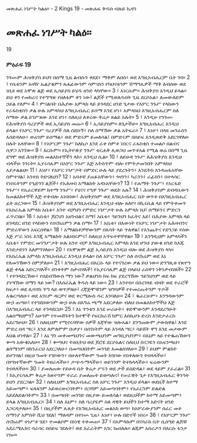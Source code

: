 ﻿
 መጽሐፈ ነገሥት ካልዕ። - 2 Kings 19 - መጽሐፍ ቅዱስ ብሉይ ኪዳን
# መጽሐፈ ነገሥት ካልዕ።
19
### ምዕራፍ 19
ንጉሡም ሕዝቅያስ ይህን በሰማ ጊዜ ልብሱን ቀደደ፥ ማቅም ለበሰ፥ ወደ እግዚአብሔርም ቤት ገባ።
2 ፤ የቤቱንም አዛዥ ኤልያቄምን ጸሐፊውንም ሳምናስን የካህናቱንም ሽማግሌዎች ማቅ ለብሰው ወደ ነቢዩ ወደ አሞጽ ልጅ ወደ ኢሳይያስ ይሄዱ ዘንድ ላካቸው።
3 ፤ እነርሱም። ሕዝቅያስ እንዲህ ይላል። ይህ ቀን የመከራና የተግሣጽ የዘለፋም ቀን ነው፤ ልጆች የሚወለዱበት ጊዜ ደርሶአል፥ ለመውለድም ኃይል የለም።
4 ፤ ምናልባት በሕያው አምላክ ላይ ይገዳደር ዘንድ ጌታው የአሦር ንጉሥ የላከውን የራፋስቂስን ቃል ሁሉ አምላካህ እግዚአብሔር ይሰማ እንደ ሆነ፥ አምላክህ እግዚአብሔርም ስለ ሰማው ቃል ይገሥጸው እንደ ሆነ፥ ስለዚህ ለቀረው ቅሬታ ጸልይ አሉት።
5 ፤ እንዲሁ የንጉሡ የሕዝቅያስ ባሪያዎች ወደ ኢሳይያስ መጡ።
6 ፤ ኢሳይያስም። ለጌታችሁ። እግዚአብሔር እንዲህ ይላል። የአሦር ንጉሥ ባሪያዎች ስለ ሰደቡኝ፥ ስለ ሰማኸው ቃል አትፍራ።
7 ፤ እነሆ፥ በላዩ መንፈስን እሰድዳለሁ፥ ወሬንም ይሰማል፥ ወደ ምድሩም ይመለሳል፤ በምድሩም በሰይፍ እንዲወድቅ አደርገዋለሁ በሉት አላቸው።
8 ፤ የአሦርም ንጉሥ ከለኪሶ እንደ ራቀ ሰምቶ ነበርና ራፋስቂስ ተመልሶ በልብና ሲዋጋ አገኘው።
9 ፤ እርሱም። የኢትዮጵያ ንጉሥ ቲርሐቅ ሊወጋህ መጥቶአል የሚል ወሬ በሰማ ጊዜ ደግሞ ወደ ሕዝቅያስ መልእክተኞችን ላከ፥ እንዲህ ሲል።
10 ፤ ለይሁዳ ንጉሥ ለሕዝቅያስ እንዲህ ብላችሁ ንገሩት። ኢየሩሳሌም በአሦር ንጉሥ እጅ አትሰጥም ብሎ የምትታመንበት አምላክህ አያታልልህ።
11 ፤ እነሆ፥ የአሦር ነገሥታት በምድር ሁሉ ላይ ያደረጉትን፥ እንዴትስ እንዳጠፋአቸው ሰምተሃል፤ አንተስ ትድናለህን?
12 ፤ አባቶቼ ያጠፉአቸውን፥ ጎዛንን፥ ካራንን፥ ራፊስን፥ በተላሳር የነበሩትንም የዔድንን ልጆች፥ የአሕዛብ አማልክት አዳኑአቸውን?
13 ፤ የሐማት ንጉሥ፥ የአርፋድ ንጉሥ፥ የሴፈርዋይም ከተማ ንጉሥ፥ የሄናና የዒዋ ንጉሥ ወዴት አሉ?
14 ፤ ሕዝቅያስም ደብዳቤውን ከመልእክተኞች እጅ ተቀብሎ አነበበው፤ ሕዝቅያስም ወደ እግዚአብሔር ቤት ወጥቶ በእግዚአብሔር ፊት ዘረጋው።
15 ፤ ሕዝቅያስም ወደ እግዚአብሔር እንዲህ ብሎ ጸለየ። በኪሩቤል ላይ የምትቀመጥ የእስራኤል አምላክ አቤቱ፥ አንተ ብቻህን የምድር ነገሥታት ሁሉ አምላክ ነህ፤ ሰማይንና ምድርን ፈጥረሃል።
16 ፤ አቤቱ፥ ጆሮህን አዘንብልና ስማ፤ አቤቱ፥ ዓይንህን ክፈትና እይ፤ በሕያው አምላክ ላይ ይገዳደር ዘንድ የላከውን የሰናክሬምን ቃል ስማ።
17 ፤ አቤቱ፥ በእውነት የአሦር ነገሥታት አሕዛብንና ምድራቸውን አፍርሰዋል፥
18 ፤ አማልክቶቻቸውንም በእሳት ላይ ጥለዋል፤ የእንጨትና የድንጋይ የሰው እጅ ሥራ ነበሩ እንጂ አማልክት አልነበሩምና፤ ስለዚህ አጥፍተዋቸዋል።
19 ፤ እንግዲህም አምላካችን አቤቱ፥ የምድር መንግሥታት ሁሉ አንተ ብቻ እግዚአብሔር አምላክ እንደ ሆንህ ያውቁ ዘንድ ከእጁ እንድታድነን እለምንሃለሁ።
20 ፤ የአሞጽም ልጅ ኢሳይያስ እንዲህ ብሎ ወደ ሕዝቅያስ ላካ። የእስራኤል አምላክ እግዚአብሔር እንዲህ ይላል። ስለ አሦር ንጉሥ ስለ ሰናክሬም ወደ እኔ የለመንኽውን ሰምቻለሁ።
21 ፤ እግዚአብሔር በእርሱ ላይ የተናገረው ቃል ይህ ነው። ድንግሊቱ የጽዮን ልጅ ቀላል አድርጋሃለች፥ በንቀትም ስቃብሃለች፤ የኢየሩሳሌም ልጅ በላይህ ራስዋን ነቅንቃብሃለች።
22 ፤ የተገዳደርኸው፥ የሰደብኸውስ ማን ነው? ቃልህንስ ከፍ ከፍ ያደረግኸው ዓይንህንም ወደ ላይ ያነሣኸው በማን ላይ ነው? በእስራኤል ቅዱስ ላይ ነው።
23 ፤ አንተስ። በሰረገላዬ ብዛት ወደ ተራሮች ከፍታ፥ ወደ ሊባኖስ ጥግ ላይ ወጥቻለሁ፤ ረጃጅሞቹንም ዝግባዎች የተመረጡትንም ጥዶች እቈርጣለሁ፥ ወደ አገሩም ዳርቻና ወደ ቀርሜሎስ ዱር እገባለሁ።
24 ፤ ቈፈርሁም፥ እንግዳውንም ውኃ ጠጣሁ፤ የተገደበውንም ውኃ ሁሉ በእግሬ ጫማ አደርቃለሁ ብለህ በመልእክተኞችህ እጅ በእግዚአብሔር ላይ ተገዳደርህ።
25 ፤ እኔ ጥንቱን እንደ ሠራሁት፥ ቀድሞውንም እንዳደረግሁት አልሰማህምን? አሁንም የተመሸጉትን ከተሞች የፍርስራሽ ክምር እስኪሆኑ ድረስ እንድታፈርስ አደረግሁህ።
26 ፤ ስለዚህም የሚኖሩባቸው ሰዎች እጃቸው ዝሎአል፥ ደንግጠውም ታውከዋል፤ እንደ ምድረ በዳ ሣር፥ እንደ ለምለምም ቡቃያ፥ በሰገነትም ላይ እንዳለ ሣር፥ ሳይሸት ዋግ እንደ መታውም እህል ሆነዋል።
27 ፤ እኔ ግን መቀመጫህንና መውጫህንም መግቢያህንም፥ በእኔም ላይ የተቈጠኸውን ቍጣ አውቄአለሁ።
28 ፤ ቍጣህና ትዕቢትህ ወደ ጆሮዬ ደርሶአልና ስለዚህ ስናጋዬን በአፍንጫህ፥ ልጓሜንም በከንፈርህ አደርጋለሁ፥ በመጣህበትም መንገድ እመልስሃለሁ።
29 ፤ ይህም ምልክት ይሆንሃል፤ በዚህ ዓመት የገቦውን፥ በሁለተኛውም ዓመት ከገቦው የበቀለውን ትበላላችሁ፤ በሦስተኛውም ዓመት ትዘራላችሁ፥ ታጭዱማላችሁ፥ ወይንንም ትተክላላችሁ፥ ፍሬውንም ትበላላችሁ።
30 ፤ ያመለጠው የይሁዳ ቤት ቅሬታ ሥሩን ወደ ታች ይሰድዳል፥ ወደ ላይም ያፈራል።
31 ፤ ከኢየሩሳሌም ቅሬታ ከጽዮንም ተራራ ያመለጡት ይወጣሉና፤ የሠራዊት ጌታ የእግዚአብሔር ቅንዓት ይህን ያደርጋል።
32 ፤ ስለዚህም እግዚአብሔር ስለ አሦር ንጉሥ እንዲህ ይላል። ወደዚች ከተማ አይመጣም፥ ፍላጻንም አይወረውርባትም፥ በጋሻም አይመጣባትም፥ የአፈርንም ድልድል አይደለድልባትም።
33 ፤ በመጣበት መንገድ በዚያው ይመለሳል፥ ወደዚህችም ከተማ አይመጣም፥ ይላል እግዚአብሔር።
34 ፤ ስለ እኔም፥ ስለ ባሪያዬም ስለ ዳዊት ይህችን ከተማ አድናት ዘንድ እጋርዳታለሁ።
35 ፤ በዚያችም ሌሊት የእግዚአብሔር መልአክ ወጣ፥ ከአሦራውያንም ሰፈር መቶ ሰማንያ አምስት ሺህ ገደለ፤ ማለዳም በተነሡ ጊዜ፥ እነሆ፥ ሁሉ በድኖች ነበሩ።
36 ፤ የአሦርም ንጉሥ ሰናክሬም ተነሥቶ ሄደ፥ ተመልሶም በነነዌ ተቀመጠ።
37 ፤ በአምላኩም በናሳራክ ቤት ሲሰግድ ልጆቹ አደራሜሌክና ሳራሳር በሰይፍ ገደሉት፤ ወደ አራራትም አገር ኰበለሉ። ልጁም አስራዶን በእርሱ ፋንታ ነገሠ። 
